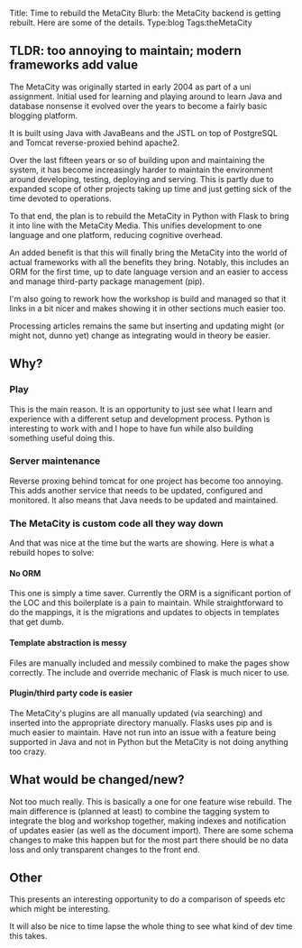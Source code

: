 Title: Time to rebuild the MetaCity
Blurb: the MetaCity backend is getting rebuilt. Here are some of the details.
Type:blog
Tags:theMetaCity

## TLDR: too annoying to maintain; modern frameworks add value

The MetaCity was originally started in early 2004 as part of a uni assignment. Initial used for learning and playing around to learn Java and database nonsense it evolved over the years to become a fairly basic blogging platform.

It is built using Java with JavaBeans and the JSTL on top of PostgreSQL and Tomcat reverse-proxied behind apache2.

Over the last fifteen years or so of building upon and maintaining the system, it has become increasingly harder to maintain the environment around developing, testing, deploying and serving. This is partly due to expanded scope of other projects taking up time and just getting sick of the time devoted to operations.

To that end, the plan is to rebuild the MetaCity in Python with Flask to bring it into line with the MetaCity Media. This unifies development to one language and one platform, reducing cognitive overhead.

An added benefit is that this will finally bring the MetaCity into the world of actual frameworks with all the benefits they bring. Notably, this includes an ORM for the first time, up to date language version and an easier to access and manage third-party package management (pip).

I'm also going to rework how the workshop is build and managed so that it links in a bit nicer and makes showing it in other sections much easier too.

Processing articles remains the same but inserting and updating might (or might not, dunno yet) change as integrating would in theory be easier.

## Why?
### Play
This is the main reason. It is an opportunity to just see what I learn and experience with a different setup and development process. Python is interesting to work with and I hope to have fun while also building something useful doing this.

### Server maintenance
Reverse proxing behind tomcat for one project has become too annoying. This adds another service that needs to be updated, configured and monitored. It also means that Java needs to be updated and maintained.

### The MetaCity is custom code all they way down
And that was nice at the time but the warts are showing. Here is what a rebuild hopes to solve:

#### No ORM
This one is simply a time saver. Currently the ORM is a significant portion of the LOC and this boilerplate is a pain to maintain. While straightforward to do the mappings, it is the migrations and updates to objects in templates that get dumb.

#### Template abstraction is messy
Files are manually included and messily combined to make the pages show correctly. The include and override mechanic of Flask is much nicer to use.

#### Plugin/third party code is easier
The MetaCity's plugins are all manually updated (via searching) and inserted into the appropriate directory manually. Flasks uses pip and is much easier to maintain. Have not run into an issue with a feature being supported in Java and not in Python but the MetaCity is not doing anything too crazy.

## What would be changed/new?
Not too much really. This is basically a one for one feature wise rebuild. The main difference is (planned at least) to combine the tagging system to integrate the blog and workshop together, making indexes and notification of updates easier (as well as the document import). There are some schema changes to make this happen but for the most part there should be no data loss and only transparent changes to the front end.

## Other
This presents an interesting opportunity to do a comparison of speeds etc which might be interesting.

It will also be nice to time lapse the whole thing to see what kind of dev time this takes.
